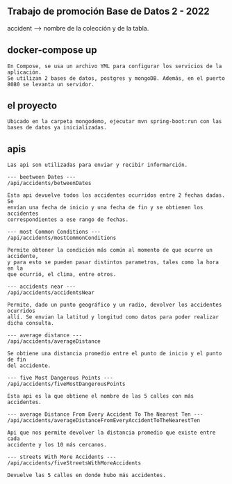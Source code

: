 ## Trabajo de promoción Base de Datos 2 - 2022

accident --> nombre de la colección y de la tabla.

## docker-compose up
    En Compose, se usa un archivo YML para configurar los servicios de la 
    aplicación.
    Se utilizan 2 bases de datos, postgres y mongoDB. Además, en el puerto
    8080 se levanta un servidor.

## el proyecto
    Ubicado en la carpeta mongodemo, ejecutar mvn spring-boot:run con las 
    bases de datos ya inicializadas.

## apis
    Las api son utilizadas para enviar y recibir informarción.
    
    --- beetween Dates ---
    /api/accidents/betweenDates

    Esta api devuelve todos los accidentes ocurridos entre 2 fechas dadas. Se
    envían una fecha de inicio y una fecha de fin y se obtienen los accidentes
    correspondientes a ese rango de fechas.
    
    --- most Common Conditions ---
    /api/accidents/mostCommonConditions    

    Permite obtener la condición más común al momento de que ocurre un accidente,
    y para esto se pueden pasar distintos parametros, tales como la hora en la 
    que ocurrió, el clima, entre otros.
    
    --- accidents near ---
    /api/accidents/accidentsNear    

    Permite, dado un punto geográfico y un radio, devolver los accidentes ocurridos
    allí. Se envian la latitud y longitud como datos para poder realizar dicha consulta.
    
    --- average distance ---
    /api/accidents/averageDistance
    
    Se obtiene una distancia promedio entre el punto de inicio y el punto de fin
    del accidente.
    
    --- five Most Dangerous Points ---
    /api/accidents/fiveMostDangerousPoints    

    Esta api es la que obtiene el nombre de las 5 calles con más accidentes.
    
    --- average Distance From Every Accident To The Nearest Ten ---
    /api/accidents/averageDistanceFromEveryAccidentToTheNearestTen
    
    Api que nos permite devolver la distancia promedio que existe entre cada 
    accidente y los 10 más cercanos.
    
    --- streets With More Accidents ---
    /api/accidents/fiveStreetsWithMoreAccidents

    Devuelve las 5 calles en donde hubo más accidentes.
    
    
    

